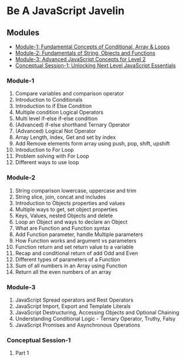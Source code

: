 # Be A JavaScript Javelin

## Modules

- [Module-1: Fundamental Concepts of Conditional, Array & Loops](./module-1/README.md)
- [Module-2: Fundamentals of String, Objects and Functions](./module-2/README.md)
- [Module-3: Advanced JavaScript Concepts for Level 2](./module-3/README.md)
- [Conceptual Session-1: Unlocking Next Level JavaScript Essentials](./session/README.md)

### Module-1

1. Compare variables and comparison operator
2. Introduction to Conditionals
3. Introduction to if Else Condition
4. Multiple condition Logical Operators
5. Multi level if-else if-else condition
6. (Advanced) if-else shorthand Ternary Operator
7. (Advanced) Logical Not Operator
8. Array Length, index, Get and set by index
9. Add Remove elements form array using push, pop, shift, upshift
10. Introduction to For Loop
11. Problem solving with For Loop
12. Different ways to use loop

### Module-2

1. String comparison lowercase, uppercase and trim
2. String slice, join, concat and includes
3. Introduction to Objects properties and values
4. Multiple ways to get, set object properties
5. Keys, Values, nested Objects and delete
6. Loop an Object and ways to declare an Object
7. What are Function and Function syntax
8. Add Function parameter, handle Multiple parameters
9. How Function works and argument vs parameters
10. Function return and set return value to a variable
11. Recap and conditional return of add Odd and Even
12. Different types of parameters of a Function
13. Sum of all numbers in an Array using Function
14. Return all the even numbers of an array

### Module-3

1. JavaScript Spread operators and Rest Operators
2. JavaScript Import, Export and Template Literals
3. JavaScript Destructuring, Accessing Objects and Optional Chaining
4. Understanding Conditional Logic - Ternary Operator, Truthy, Falsy
5. JavaScript Promises and Asynchronous Operations

### Conceptual Session-1

1. Part 1
